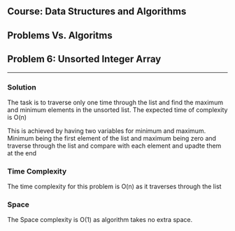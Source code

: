 ## Course: Data Structures and Algorithms
## Problems Vs. Algoritms
## Problem 6: Unsorted Integer Array

---
### Solution

The task is to traverse only one time through the list and find the maximum and minimum
elements in the unsorted list. The expected time of complexity is O(n)

This is achieved by having two variables for minimum and maximum.
Minimum being the first element of the list and maximum being zero and traverse through the 
list and compare with each element and upadte them at the end 

### Time Complexity

The time complexity for this problem is O(n) as it traverses through the list

### Space 

The Space complexity is O(1) as algorithm takes no extra space.